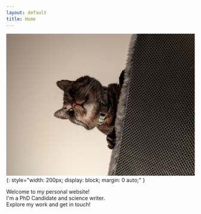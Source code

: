 ```yaml
---
layout: default
title: Home
---
```


![fjord king of bonita](/assets/images/profile.png){: style="width: 200px; display: block; margin: 0 auto;" }

Welcome to my personal website!  
I'm a PhD Candidate and science writer.  
Explore my work and get in touch!  


